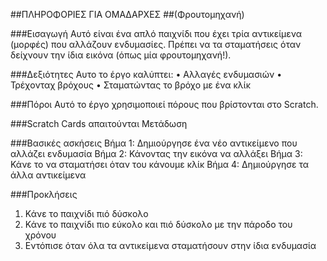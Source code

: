 ##ΠΛΗΡΟΦΟΡΙΕΣ ΓΙΑ ΟΜΑΔΑΡΧΕΣ
##(Φρουτομηχανή)

###Εισαγωγή
Αυτό είναι ένα απλό παιχνίδι που έχει τρία αντικείμενα (μορφές) που αλλάζουν ενδυμασίες. Πρέπει να τα σταματήσεις όταν δείχνουν την ίδια εικόνα (όπως μία φρουτομηχανή!).

###Δεξιότητες
Αυτο το έργο καλύπτει:
• Αλλαγές ενδυμασιών
• Τρέχονταχ βρόχους
• Σταματώντας το βρόχο με ένα κλίκ

###Πόροι
Αυτό το έργο χρησιμοποιεί πόρους που βρίστονται στο Scratch.

###Scratch Cards απαιτούνται
Μετάδωση

###Βασικές ασκήσεις
Βήμα 1: Δημιούργησε ένα νέο αντικείμενο που αλλάζει ενδυμασία
Βήμα 2: Κάνοντας την εικόνα να αλλάξει
Βήμα 3: Κάνε το να σταματήσει όταν του κάνουμε κλίκ
Βήμα 4: Δημιούργησε τα άλλα αντικείμενα

###Προκλήσεις
1. Κάνε το παιχνίδι πιό δύσκολο
2. Κάνε το παιχνίδι πιο εύκολο και πιό δύσκολο με την πάροδο του χρόνου
3. Εντόπισε όταν όλα τα αντικείμενα σταματήσουν στην ίδια ενδυμασία
